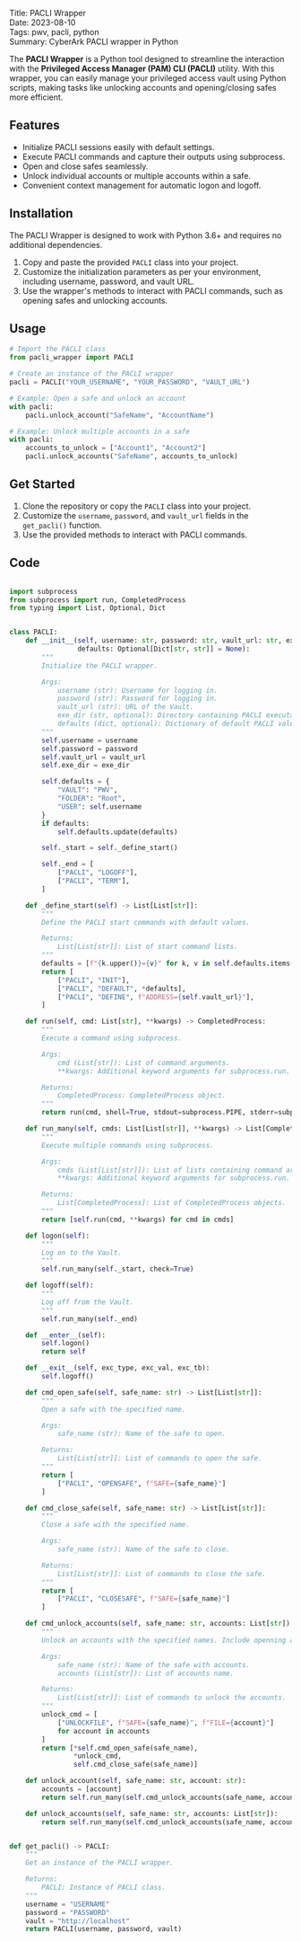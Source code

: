 Title: PACLI Wrapper  
Date: 2023-08-10  
Tags: pwv, pacli, python  
Summary: CyberArk PACLI wrapper in Python

The **PACLI Wrapper** is a Python tool designed to streamline the interaction with the **Privileged Access Manager (PAM) CLI (PACLI)** utility. With this wrapper, you can easily manage your privileged access vault using Python scripts, making tasks like unlocking accounts and opening/closing safes more efficient.

## Features

-   Initialize PACLI sessions easily with default settings.
-   Execute PACLI commands and capture their outputs using subprocess.
-   Open and close safes seamlessly.
-   Unlock individual accounts or multiple accounts within a safe.
-   Convenient context management for automatic logon and logoff.

## Installation

The PACLI Wrapper is designed to work with Python 3.6+ and requires no additional dependencies.

1. Copy and paste the provided `PACLI` class into your project.
2. Customize the initialization parameters as per your environment, including username, password, and vault URL.
3. Use the wrapper's methods to interact with PACLI commands, such as opening safes and unlocking accounts.

## Usage

```python
# Import the PACLI class
from pacli_wrapper import PACLI

# Create an instance of the PACLI wrapper
pacli = PACLI("YOUR_USERNAME", "YOUR_PASSWORD", "VAULT_URL")

# Example: Open a safe and unlock an account
with pacli:
    pacli.unlock_account("SafeName", "AccountName")

# Example: Unlock multiple accounts in a safe
with pacli:
    accounts_to_unlock = ["Account1", "Account2"]
    pacli.unlock_accounts("SafeName", accounts_to_unlock)
```

## Get Started

1. Clone the repository or copy the `PACLI` class into your project.
2. Customize the `username`, `password`, and `vault_url` fields in the `get_pacli()` function.
3. Use the provided methods to interact with PACLI commands.

## Code

```python

import subprocess
from subprocess import run, CompletedProcess
from typing import List, Optional, Dict


class PACLI:
    def __init__(self, username: str, password: str, vault_url: str, exe_dir: str = ".",
                 defaults: Optional[Dict[str, str]] = None):
        """
        Initialize the PACLI wrapper.

        Args:
            username (str): Username for logging in.
            password (str): Password for logging in.
            vault_url (str): URL of the Vault.
            exe_dir (str, optional): Directory containing PACLI executable. Defaults to ".".
            defaults (dict, optional): Dictionary of default PACLI values. Defaults to None.
        """
        self.username = username
        self.password = password
        self.vault_url = vault_url
        self.exe_dir = exe_dir

        self.defaults = {
            "VAULT": "PWV",
            "FOLDER": "Root",
            "USER": self.username
        }
        if defaults:
            self.defaults.update(defaults)

        self._start = self._define_start()

        self._end = [
            ["PACLI", "LOGOFF"],
            ["PACLI", "TERM"],
        ]

    def _define_start(self) -> List[List[str]]:
        """
        Define the PACLI start commands with default values.

        Returns:
            List[List[str]]: List of start command lists.
        """
        defaults = [f"{k.upper()}={v}" for k, v in self.defaults.items()]
        return [
            ["PACLI", "INIT"],
            ["PACLI", "DEFAULT", *defaults],
            ["PACLI", "DEFINE", f"ADDRESS={self.vault_url}"],
        ]

    def run(self, cmd: List[str], **kwargs) -> CompletedProcess:
        """
        Execute a command using subprocess.

        Args:
            cmd (List[str]): List of command arguments.
            **kwargs: Additional keyword arguments for subprocess.run.

        Returns:
            CompletedProcess: CompletedProcess object.
        """
        return run(cmd, shell=True, stdout=subprocess.PIPE, stderr=subprocess.PIPE, cwd=self.exe_dir, **kwargs)

    def run_many(self, cmds: List[List[str]], **kwargs) -> List[CompletedProcess]:
        """
        Execute multiple commands using subprocess.

        Args:
            cmds (List[List[str]]): List of lists containing command arguments.
            **kwargs: Additional keyword arguments for subprocess.run.

        Returns:
            List[CompletedProcess]: List of CompletedProcess objects.
        """
        return [self.run(cmd, **kwargs) for cmd in cmds]

    def logon(self):
        """
        Log on to the Vault.
        """
        self.run_many(self._start, check=True)

    def logoff(self):
        """
        Log off from the Vault.
        """
        self.run_many(self._end)

    def __enter__(self):
        self.logon()
        return self

    def __exit__(self, exc_type, exc_val, exc_tb):
        self.logoff()

    def cmd_open_safe(self, safe_name: str) -> List[List[str]]:
        """
        Open a safe with the specified name.

        Args:
            safe_name (str): Name of the safe to open.

        Returns:
            List[List[str]]: List of commands to open the safe.
        """
        return [
            ["PACLI", "OPENSAFE", f"SAFE={safe_name}"]
        ]

    def cmd_close_safe(self, safe_name: str) -> List[List[str]]:
        """
        Close a safe with the specified name.

        Args:
            safe_name (str): Name of the safe to close.

        Returns:
            List[List[str]]: List of commands to close the safe.
        """
        return [
            ["PACLI", "CLOSESAFE", f"SAFE={safe_name}"]
        ]

    def cmd_unlock_accounts(self, safe_name: str, accounts: List[str]) -> List[List[str]]:
        """
        Unlock an accounts with the specified names. Include openning and closing a safe.

        Args:
            safe_name (str): Name of the safe with accounts.
            accounts (List[str]): List of accounts name.

        Returns:
            List[List[str]]: List of commands to unlock the accounts.
        """
        unlock_cmd = [
            ["UNLOCKFILE", f"SAFE={safe_name}", f"FILE={account}"]
            for account in accounts
        ]
        return [*self.cmd_open_safe(safe_name),
                *unlock_cmd,
                self.cmd_close_safe(safe_name)]

    def unlock_account(self, safe_name: str, account: str):
        accounts = [account]
        return self.run_many(self.cmd_unlock_accounts(safe_name, accounts))

    def unlock_accounts(self, safe_name: str, accounts: List[str]):
        return self.run_many(self.cmd_unlock_accounts(safe_name, accounts))


def get_pacli() -> PACLI:
    """
    Get an instance of the PACLI wrapper.

    Returns:
        PACLI: Instance of PACLI class.
    """
    username = "USERNAME"
    password = "PASSWORD"
    vault = "http://localhost"
    return PACLI(username, password, vault)


```

